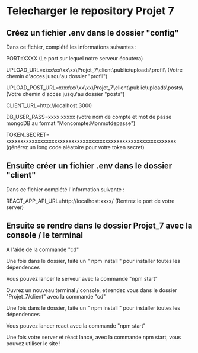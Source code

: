 # Telecharger le repository Projet 7

## Créez un fichier .env dans le dossier "config"

Dans ce fichier, complété les informations suivantes :

PORT=XXXX (Le port sur lequel notre serveur écoutera)

UPLOAD_URL=x\\xx\\xx\\xx\\xx\\Projet_7\\client\\public\\uploads\\profil\\ (Votre chemin d'acces jusqu'au dossier "profil")

UPLOAD_POST_URL=x\\xx\\xx\\xx\\xx\\Projet_7\\client\\public\\uploads\\posts\\ (Votre chemin d'acces jusqu'au dossier "posts")

CLIENT_URL=http://localhost:3000

DB_USER_PASS=xxxx:xxxxx (votre nom de compte et mot de passe mongoDB au format "Moncompte:Monmotdepasse")

TOKEN_SECRET= xxxxxxxxxxxxxxxxxxxxxxxxxxxxxxxxxxxxxxxxxxxxxxxxxxxxxxxxxxxx (générez un long code aléatoire pour votre token secret)

## Ensuite créer un fichier .env dans le dossier "client"

Dans ce fichier complété l'information suivante :

REACT_APP_API_URL=http://localhost:xxxx/ (Rentrez le port de votre server)

## Ensuite se rendre dans le dossier Projet_7 avec la console / le terminal

A l'aide de la commande "cd"

Une fois dans le dossier, faite un " npm install " pour installer toutes les dépendences

Vous pouvez lancer le serveur avec la commande "npm start"

Ouvrez un nouveau terminal / console, et rendez vous dans le dossier "Projet_7/client" avec la commande "cd"

Une fois dans le dossier, faite un " npm install " pour installer toutes les dépendences

Vous pouvez lancer react avec la commande "npm start"

Une fois votre server et réact lancé, avec la commande npm start, vous pouvez utiliser le site !
